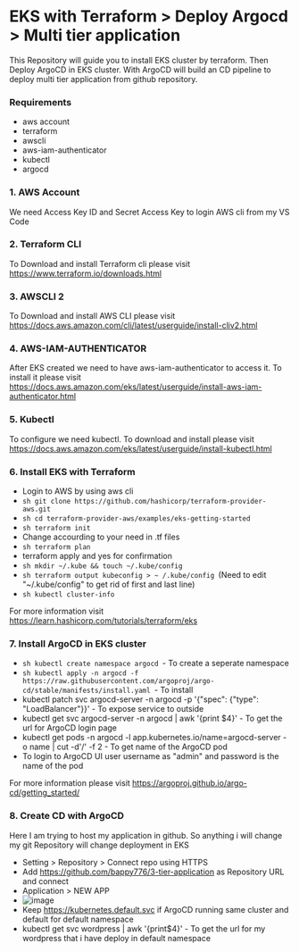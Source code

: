 # EKS with Terraform > Deploy Argocd > Multi tier application

This Repository will guide you to install EKS cluster by terraform. Then Deploy ArgoCD in EKS cluster. With ArgoCD will build an CD pipeline to deploy multi tier application from github repository. 

### Requirements 
- aws account
- terraform
- awscli
- aws-iam-authenticator
- kubectl
- argocd

### 1. AWS Account
We need Access Key ID and Secret Access Key to login AWS cli from my VS Code

### 2. Terraform CLI
To Download and install Terraform cli please visit https://www.terraform.io/downloads.html

### 3. AWSCLI 2
To Download and install AWS CLI please visit https://docs.aws.amazon.com/cli/latest/userguide/install-cliv2.html

### 4. AWS-IAM-AUTHENTICATOR
After EKS created we need to have aws-iam-authenticator to access it. To install it please visit https://docs.aws.amazon.com/eks/latest/userguide/install-aws-iam-authenticator.html

### 5. Kubectl
To configure we need kubectl. To download and install please visit https://docs.aws.amazon.com/eks/latest/userguide/install-kubectl.html

### 6. Install EKS with Terraform 
- Login to AWS by using aws cli 
- ```sh git clone https://github.com/hashicorp/terraform-provider-aws.git ```
- ```sh cd terraform-provider-aws/examples/eks-getting-started ```
- ```sh terraform init ```
- Change accourding to your need in .tf files
- ```sh terraform plan ```
- terraform apply and yes for confirmation
- ```sh mkdir ~/.kube && touch ~/.kube/config ```
- ```sh terraform output kubeconfig > ~ /.kube/config ```(Need to edit "~/.kube/config" to get rid of first and last line)
- ```sh kubectl cluster-info ```

For more information visit https://learn.hashicorp.com/tutorials/terraform/eks

### 7. Install ArgoCD in EKS cluster

- ```sh kubectl create namespace argocd ```- To create a seperate namespace 
- ```sh kubectl apply -n argocd -f https://raw.githubusercontent.com/argoproj/argo-cd/stable/manifests/install.yaml ```- To install 
- kubectl patch svc argocd-server -n argocd -p '{"spec": {"type": "LoadBalancer"}}' - To expose service to outside
- kubectl get svc argocd-server -n argocd | awk '{print $4}' - To get the url for ArgoCD login page
- kubectl get pods -n argocd -l app.kubernetes.io/name=argocd-server -o name | cut -d'/' -f 2 - To get name of the ArgoCD pod
- To login to ArgoCD UI user username as "admin" and password is the name of the pod

For more information please visit https://argoproj.github.io/argo-cd/getting_started/

### 8. Create CD with ArgoCD 
Here I am trying to host my application in github. So anything i will change my git Repository will change deployment in EKS
- Setting > Repository > Connect repo using HTTPS
- Add https://github.com/bappy776/3-tier-application as Repository URL and connect
- Application > NEW APP 
- ![image](https://user-images.githubusercontent.com/10797214/111900849-ebbab800-8a88-11eb-8606-941815651442.png)
- Keep https://kubernetes.default.svc if ArgoCD running same cluster and default for default namespace
- kubectl get svc wordpress | awk '{print$4}' - To get the url for my wordpress that i have deploy in default namespace




